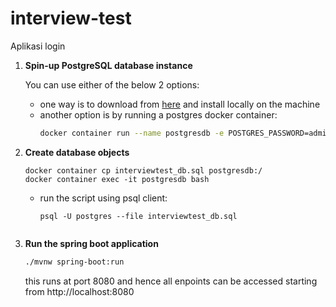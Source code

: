 # interview-test
Aplikasi login 

1. **Spin-up PostgreSQL database instance**

   You can use either of the below 2 options:
   - one way is to download from [here](https://www.postgresql.org/download) and install locally on the machine
   - another option is by running a postgres docker container:
     ```sh
     docker container run --name postgresdb -e POSTGRES_PASSWORD=admin -d -p 5432:5432 postgres
     ```
2. **Create database objects**
     ```
     docker container cp interviewtest_db.sql postgresdb:/
     docker container exec -it postgresdb bash
     ```
   - run the script using psql client:
     ```
     psql -U postgres --file interviewtest_db.sql
     ```
   ```
3. **Run the spring boot application**
   ```sh
   ./mvnw spring-boot:run
   ```
   this runs at port 8080 and hence all enpoints can be accessed starting from http://localhost:8080
